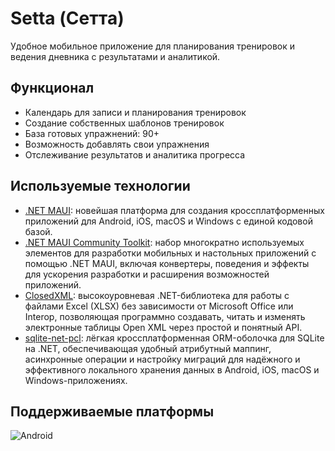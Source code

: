 # Setta (Сетта)

Удобное мобильное приложение для планирования тренировок и ведения дневника с результатами и аналитикой.

## Функционал

- Календарь для записи и планирования тренировок
- Создание собственных шаблонов тренировок
- База готовых упражнений: 90+
- Возможность добавлять свои упражнения
- Отслеживание результатов и аналитика прогресса

## Используемые технологии

- [.NET MAUI](https://github.com/dotnet/maui): новейшая платформа для создания кроссплатформенных приложений для Android, iOS, macOS и Windows с единой кодовой базой.
- [.NET MAUI Community Toolkit](https://github.com/CommunityToolkit/Maui): набор многократно используемых элементов для разработки мобильных и настольных приложений с помощью .NET MAUI, включая конвертеры, поведения и эффекты для ускорения разработки и расширения возможностей приложений.
- [ClosedXML](https://github.com/ClosedXML/ClosedXML): высокоуровневая .NET-библиотека для работы с файлами Excel (XLSX) без зависимости от Microsoft Office или Interop, позволяющая программно создавать, читать и изменять электронные таблицы Open XML через простой и понятный API.
- [sqlite-net-pcl](https://github.com/praeclarum/sqlite-net): лёгкая кроссплатформенная ORM-оболочка для SQLite на .NET, обеспечивающая удобный атрибутный маппинг, асинхронные операции и настройку миграций для надёжного и эффективного локального хранения данных в Android, iOS, macOS и Windows-приложениях.

## Поддерживаемые платформы

![Android](https://img.shields.io/badge/Android-3DDC84?style=for-the-badge&logo=android&logoColor=white)
